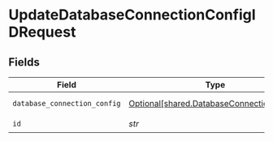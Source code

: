 # UpdateDatabaseConnectionConfigIDRequest


## Fields

| Field                                                                                        | Type                                                                                         | Required                                                                                     | Description                                                                                  |
| -------------------------------------------------------------------------------------------- | -------------------------------------------------------------------------------------------- | -------------------------------------------------------------------------------------------- | -------------------------------------------------------------------------------------------- |
| `database_connection_config`                                                                 | [Optional[shared.DatabaseConnectionConfig]](../../models/shared/databaseconnectionconfig.md) | :heavy_minus_sign:                                                                           | DatabaseConnectionConfig object to be updated                                                |
| `id`                                                                                         | *str*                                                                                        | :heavy_check_mark:                                                                           | Unique ID                                                                                    |